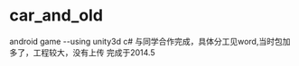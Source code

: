 car_and_old
===========

android game --using unity3d c#
与同学合作完成，具体分工见word,当时包加多了，工程较大，没有上传
完成于2014.5
